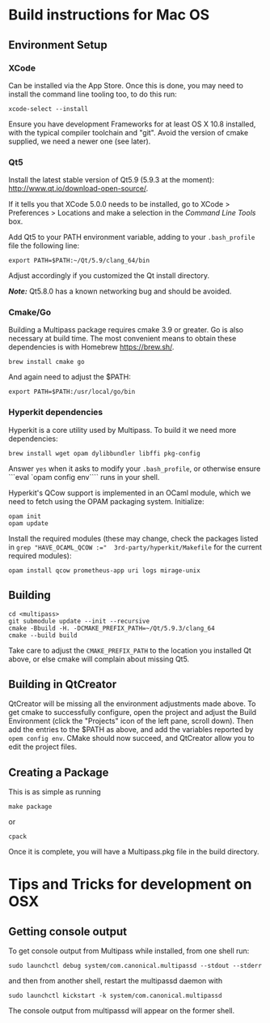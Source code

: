 Build instructions for Mac OS
=============================

Environment Setup
-----------------
### XCode
Can be installed via the App Store. Once this is done, you may need to install the command line tooling too, to do this run:

    xcode-select --install

Ensure you have development Frameworks for at least OS X 10.8 installed, with the typical compiler toolchain and "git". Avoid the version of cmake supplied, we need a newer one (see later).

### Qt5
Install the latest stable version of Qt5.9 (5.9.3 at the moment): <http://www.qt.io/download-open-source/>.

If it tells you that XCode 5.0.0 needs to be installed, go to XCode > Preferences > Locations and make a selection in the _Command Line Tools_ box.

Add Qt5 to your PATH environment variable, adding to your `.bash_profile` file the following line:

    export PATH=$PATH:~/Qt/5.9/clang_64/bin

Adjust accordingly if you customized the Qt install directory.

***Note:*** Qt5.8.0 has a known networking bug and should be avoided.

### Cmake/Go
Building a Multipass package requires cmake 3.9 or greater. Go is also necessary at build time. The most convenient means to obtain these dependencies is with Homebrew <https://brew.sh/>.

    brew install cmake go

And again need to adjust the $PATH:

    export PATH=$PATH:/usr/local/go/bin

### Hyperkit dependencies
Hyperkit is a core utility used by Multipass. To build it we need more dependencies:

    brew install wget opam dylibbundler libffi pkg-config

Answer `yes` when it asks to modify your `.bash_profile`, or otherwise ensure ```eval `opam config env```` runs in your shell.

Hyperkit's QCow support is implemented in an OCaml module, which we need to fetch using the OPAM packaging system. Initialize:

    opam init
    opam update

Install the required modules (these may change, check the packages listed in `grep "HAVE_OCAML_QCOW :="  3rd-party/hyperkit/Makefile` for the current required modules):

    opam install qcow prometheus-app uri logs mirage-unix

Building
---------------------------------------
    cd <multipass>
    git submodule update --init --recursive
    cmake -Bbuild -H. -DCMAKE_PREFIX_PATH=~/Qt/5.9.3/clang_64
    cmake --build build

Take care to adjust the `CMAKE_PREFIX_PATH` to the location you installed Qt above, or else cmake will complain about missing Qt5.

Building in QtCreator
---------------------
QtCreator will be missing all the environment adjustments made above. To get cmake to successfully configure, open the project and adjust the Build Environment (click the "Projects" icon of the left pane, scroll down). Then add the entries to the $PATH as above, and add the variables reported by `opem config env`. CMake should now succeed, and QtCreator allow you to edit the project files.


Creating a Package
------------------
This is as simple as running

    make package

or

    cpack

Once it is complete, you will have a Multipass.pkg file in the build directory.


Tips and Tricks for development on OSX
======================================

Getting console output
----------------------
To get console output from Multipass while installed, from one shell run:

    sudo launchctl debug system/com.canonical.multipassd --stdout --stderr

and then from another shell, restart the multipassd daemon with

    sudo launchctl kickstart -k system/com.canonical.multipassd

The console output from multipassd will appear on the former shell.
